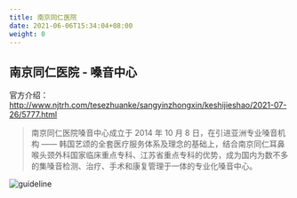 ```yaml
---
title: 南京同仁医院
date: 2021-06-06T15:34:04+08:00
weight: 0
---
```


## 南京同仁医院 - 嗓音中心

官方介绍：<http://www.njtrh.com/tesezhuanke/sangyinzhongxin/keshijieshao/2021-07-26/5777.html>

> 南京同仁医院嗓音中心成立于 2014 年 10 月 8 日，在引进亚洲专业嗓音机构 —— 韩国艺颂的全套医疗服务体系及理念的基础上，结合南京同仁耳鼻喉头颈外科国家临床重点专科、江苏省重点专科的优势，成为国内为数不多的集嗓音检测、治疗、手术和康复管理于一体的专业化嗓音中心。

![guideline](http://www.njtrh.org/ueditor/php/upload/image/20210728/1627442228398342.jpg)
